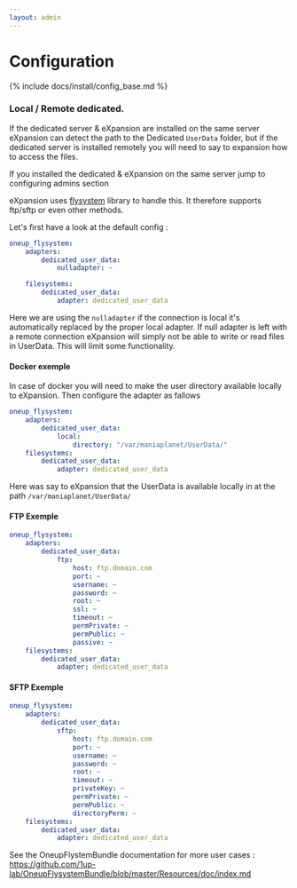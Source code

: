 ```yaml
---
layout: admin
---
```


# Configuration

{% include docs/install/config_base.md %}

### Local / Remote dedicated. 

If the dedicated server & eXpansion are installed on the same server eXpansion can detect the path to the 
Dedicated `UserData` folder, but if the dedicated server is installed remotely you will need to say to expansion how
to access the files. 

If you installed the dedicated & eXpansion on the same server jump to configuring admins section

eXpansion uses [flysystem](https://github.com/thephpleague/flysystem) library to handle this. It therefore supports
ftp/sftp or even other methods. 

Let's first have a look at the default config : 
```yaml
oneup_flysystem:
    adapters:
        dedicated_user_data:
            nulladapter: ~

    filesystems:
        dedicated_user_data:
            adapter: dedicated_user_data
```

Here we are using the `nulladapter` if the connection is local it's automatically replaced by the proper local adapter.
If null adapter is left with a remote connection eXpansion will simply not be able to write or read files in UserData. 
This will limit some functionality.

#### Docker exemple 

In case of docker you will need to make the user directory available locally to eXpansion. 
Then configure the adapter as fallows

```yaml
oneup_flysystem:
    adapters:
        dedicated_user_data:
            local:
                directory: "/var/maniaplanet/UserData/"
    filesystems:
        dedicated_user_data:
            adapter: dedicated_user_data
```

Here was say to eXpansion that the UserData is available locally in at the path `/var/maniaplanet/UserData/`

#### FTP Exemple 

```yaml
oneup_flysystem:
    adapters:
        dedicated_user_data:
            ftp:
                host: ftp.domain.com
                port: ~
                username: ~
                password: ~
                root: ~
                ssl: ~
                timeout: ~
                permPrivate: ~
                permPublic: ~
                passive: ~
    filesystems:
        dedicated_user_data:
            adapter: dedicated_user_data
```

#### SFTP Exemple 

```yaml
oneup_flysystem:
    adapters:
        dedicated_user_data:
            sftp:
                host: ftp.domain.com
                port: ~
                username: ~
                password: ~
                root: ~
                timeout: ~
                privateKey: ~
                permPrivate: ~
                permPublic: ~
                directoryPerm: ~
    filesystems:
        dedicated_user_data:
            adapter: dedicated_user_data
```

See the OneupFlystemBundle documentation for more user cases : https://github.com/1up-lab/OneupFlysystemBundle/blob/master/Resources/doc/index.md
